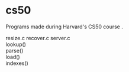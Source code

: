 # cs50
Programs made during Harvard's CS50 course .

resize.c
recover.c
server.c
</br>
  lookup()</br>
  parse()</br>
  load()</br>
  indexes()
